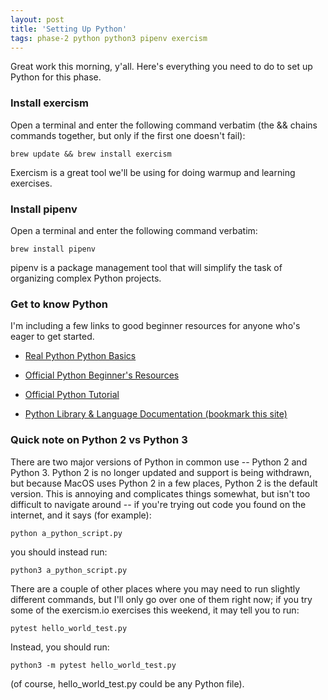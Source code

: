 ```yaml
---
layout: post
title: 'Setting Up Python'
tags: phase-2 python python3 pipenv exercism
---
```


Great work this morning, y'all. Here's everything you need to do to set up Python for this phase.

### Install exercism
Open a terminal and enter the following command verbatim (the && chains commands together, but only if the first one doesn't fail):
	
	
	brew update && brew install exercism
	

Exercism is a great tool we'll be using for doing warmup and learning exercises.

### Install pipenv
Open a terminal and enter the following command verbatim:
	
	
	brew install pipenv
	

pipenv is a package management tool that will simplify the task of organizing complex Python projects.

### Get to know Python
I'm including a few links to good beginner resources for anyone who's eager to get started.
	
- [Real Python Python Basics](https://realpython.com/python-basics/)
	
- [Official Python Beginner's Resources](https://wiki.python.org/moin/BeginnersGuide/NonProgrammers)
	
- [Official Python Tutorial](https://docs.python.org/3/tutorial/index.html)
	
- [Python Library & Language Documentation (bookmark this site)](https://docs.python.org/3/index.html)


### Quick note on Python 2 vs Python 3
There are two major versions of Python in common use -- Python 2 and Python 3. Python 2 is no longer updated and support is being withdrawn, but because MacOS uses Python 2 in a few places, Python 2 is the default version. This is annoying and complicates things somewhat, but isn't too difficult to navigate around -- if you're trying out code you found on the internet, and it says (for example):
	
	python a_python_script.py
	

you should instead run:

	
	python3 a_python_script.py
	

There are a couple of other places where you may need to run slightly different commands, but I'll only go over one of them right now; if you try some of the exercism.io exercises this weekend,
it may tell you to run:

	
	pytest hello_world_test.py
	

Instead, you should run:

	
	python3 -m pytest hello_world_test.py
	

(of course, hello_world_test.py could be any Python file).
